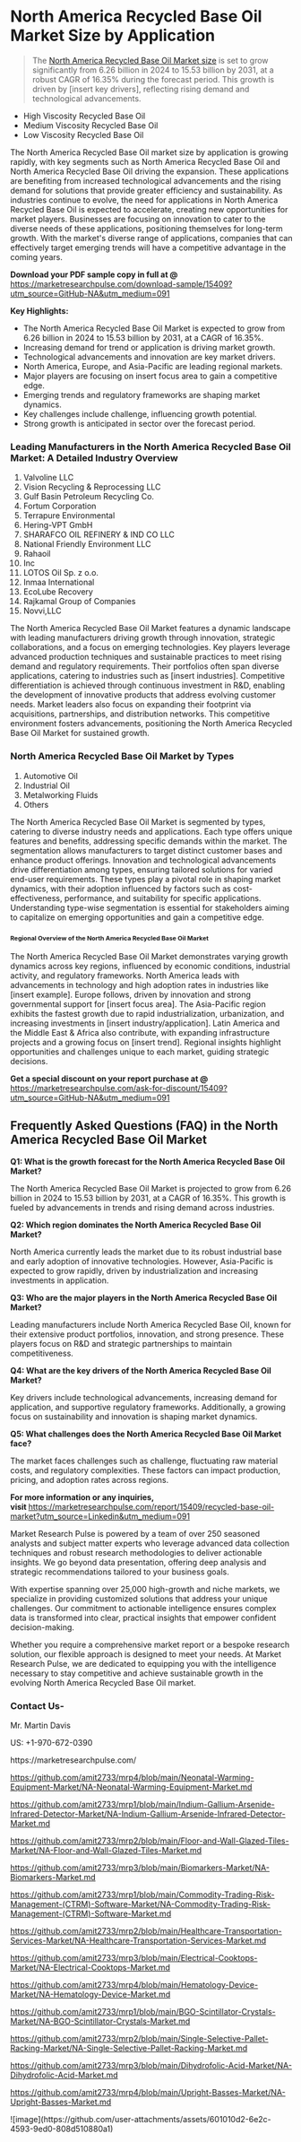 <h1>North America Recycled Base Oil Market&nbsp;Size by Application</h1><blockquote><p>The <a href="https://marketresearchpulse.com/download-sample/15409?utm_source=GitHub-NA&amp;utm_medium=091">North America Recycled Base Oil Market size</a> is set to grow significantly from 6.26 billion in 2024 to 15.53 billion by 2031, at a robust CAGR of 16.35% during the forecast period. This growth is driven by [insert key drivers], reflecting rising demand and technological advancements.</p></blockquote><ul><li>High Viscosity Recycled Base Oil<li> Medium Viscosity Recycled Base Oil<li> Low Viscosity Recycled Base Oil</li></ul><p>The North America Recycled Base Oil market size by application is growing rapidly, with key segments such as North America Recycled Base Oil and North America Recycled Base Oil driving the expansion. These applications are benefiting from increased technological advancements and the rising demand for solutions that provide greater efficiency and sustainability. As industries continue to evolve, the need for applications in North America Recycled Base Oil is expected to accelerate, creating new opportunities for market players. Businesses are focusing on innovation to cater to the diverse needs of these applications, positioning themselves for long-term growth. With the market's diverse range of applications, companies that can effectively target emerging trends will have a competitive advantage in the coming years.</p><p><strong>Download your PDF sample copy in full at @ </strong><a href="https://marketresearchpulse.com/download-sample/15409?utm_source=GitHub-NA&amp;utm_medium=091">https://marketresearchpulse.com/download-sample/15409?utm_source=GitHub-NA&amp;utm_medium=091</a></p><p><strong>Key Highlights: </strong></p><ul><li>The North America Recycled Base Oil Market is expected to grow from 6.26 billion in 2024 to 15.53 billion by 2031, at a CAGR of 16.35%.</li><li>Increasing demand for trend or application is driving market growth.</li><li>Technological advancements and innovation are key market drivers.</li><li>North America, Europe, and Asia-Pacific are leading regional markets.</li><li>Major players are focusing on insert focus area to gain a competitive edge.</li><li>Emerging trends and regulatory frameworks are shaping market dynamics.</li><li>Key challenges include challenge, influencing growth potential.</li><li>Strong growth is anticipated in sector over the forecast period.</li></ul><h3>Leading Manufacturers in the North America Recycled Base Oil Market: A Detailed Industry Overview</h3><ol><li>Valvoline LLC</li><li>Vision Recycling & Reprocessing LLC</li><li>Gulf Basin Petroleum Recycling Co.</li><li>Fortum Corporation</li><li>Terrapure Environmental</li><li>Hering-VPT GmbH</li><li>SHARAFCO OIL REFINERY & IND CO LLC</li><li>National Friendly Environment LLC</li><li>Rahaoil</li><li>Inc</li><li>LOTOS Oil Sp. z o.o.</li><li>Inmaa International</li><li>EcoLube Recovery</li><li>Rajkamal Group of Companies</li><li>Novvi,LLC</li></ol><div class="flex max-w-full flex-col flex-grow"><div class="min-h-8 text-message flex w-full flex-col items-end gap-2 whitespace-normal break-words [.text-message+&amp;]:mt-5" dir="auto" data-message-author-role="assistant" data-message-id="fd8432e4-4910-450d-b182-61b7bfb0a01f" data-message-model-slug="gpt-4o"><div class="flex w-full flex-col gap-1 empty:hidden first:pt-[3px]"><div class="markdown prose w-full break-words dark:prose-invert light"><p>The North America Recycled Base Oil Market features a dynamic landscape with leading manufacturers driving growth through innovation, strategic collaborations, and a focus on emerging technologies. Key players leverage advanced production techniques and sustainable practices to meet rising demand and regulatory requirements. Their portfolios often span diverse applications, catering to industries such as [insert industries]. Competitive differentiation is achieved through continuous investment in R&amp;D, enabling the development of innovative products that address evolving customer needs. Market leaders also focus on expanding their footprint via acquisitions, partnerships, and distribution networks. This competitive environment fosters advancements, positioning the North America Recycled Base Oil Market for sustained growth.</p></div></div></div></div><h3>North America Recycled Base Oil Market by Types</h3><ol><li>Automotive Oil<li> Industrial Oil<li> Metalworking Fluids<li> Others</li></ol><div class="flex max-w-full flex-col flex-grow"><div class="min-h-8 text-message flex w-full flex-col items-end gap-2 whitespace-normal break-words [.text-message+&amp;]:mt-5" dir="auto" data-message-author-role="assistant" data-message-id="084470be-0bb7-4664-bddf-5156b4f41249" data-message-model-slug="gpt-4o-mini"><div class="flex w-full flex-col gap-1 empty:hidden first:pt-[3px]"><div class="markdown prose w-full break-words dark:prose-invert light"><p>The North America Recycled Base Oil Market is segmented by types, catering to diverse industry needs and applications. Each type offers unique features and benefits, addressing specific demands within the market. The segmentation allows manufacturers to target distinct customer bases and enhance product offerings. Innovation and technological advancements drive differentiation among types, ensuring tailored solutions for varied end-user requirements. These types play a pivotal role in shaping market dynamics, with their adoption influenced by factors such as cost-effectiveness, performance, and suitability for specific applications. Understanding type-wise segmentation is essential for stakeholders aiming to capitalize on emerging opportunities and gain a competitive edge.</p></div></div></div></div><h3><span style="font-size: 11px;">Regional Overview of the North America Recycled Base Oil Market</span></h3><div class="flex max-w-full flex-col flex-grow"><div class="min-h-8 text-message flex w-full flex-col items-end gap-2 whitespace-normal break-words [.text-message+&amp;]:mt-5" dir="auto" data-message-author-role="assistant" data-message-id="e9038762-ce64-4e30-91c9-9bd413514231" data-message-model-slug="gpt-4o-mini"><div class="flex w-full flex-col gap-1 empty:hidden first:pt-[3px]"><div class="markdown prose w-full break-words dark:prose-invert light"><p>The North America Recycled Base Oil Market demonstrates varying growth dynamics across key regions, influenced by economic conditions, industrial activity, and regulatory frameworks. North America leads with advancements in technology and high adoption rates in industries like [insert example]. Europe follows, driven by innovation and strong governmental support for [insert focus area]. The Asia-Pacific region exhibits the fastest growth due to rapid industrialization, urbanization, and increasing investments in [insert industry/application]. Latin America and the Middle East &amp; Africa also contribute, with expanding infrastructure projects and a growing focus on [insert trend]. Regional insights highlight opportunities and challenges unique to each market, guiding strategic decisions.</p></div></div></div></div><p><strong>Get a special discount on your report purchase at @ </strong><a href="https://marketresearchpulse.com/ask-for-discount/15409?utm_source=GitHub-NA&amp;utm_medium=091">https://marketresearchpulse.com/ask-for-discount/15409?utm_source=GitHub-NA&amp;utm_medium=091</a></p><h2>Frequently Asked Questions (FAQ) in the North America Recycled Base Oil Market</h2><p><strong>Q1: What is the growth forecast for the North America Recycled Base Oil Market?</strong></p><p>The North America Recycled Base Oil Market is projected to grow from 6.26 billion in 2024 to 15.53 billion by 2031, at a CAGR of 16.35%. This growth is fueled by advancements in trends and rising demand across industries.</p><p><strong>Q2: Which region dominates the North America Recycled Base Oil Market?</strong></p><p>North America currently leads the market due to its robust industrial base and early adoption of innovative technologies. However, Asia-Pacific is expected to grow rapidly, driven by industrialization and increasing investments in application.</p><p><strong>Q3: Who are the major players in the North America Recycled Base Oil Market?</strong></p><p>Leading manufacturers include North America Recycled Base Oil, known for their extensive product portfolios, innovation, and strong presence. These players focus on R&amp;D and strategic partnerships to maintain competitiveness.</p><p><strong>Q4: What are the key drivers of the North America Recycled Base Oil Market?</strong></p><p>Key drivers include technological advancements, increasing demand for application, and supportive regulatory frameworks. Additionally, a growing focus on sustainability and innovation is shaping market dynamics.</p><p><strong>Q5: What challenges does the North America Recycled Base Oil Market face?</strong></p><p>The market faces challenges such as challenge, fluctuating raw material costs, and regulatory complexities. These factors can impact production, pricing, and adoption rates across regions.</p><p><strong>For more information or any inquiries, visit&nbsp;</strong><a href="https://marketresearchpulse.com/report/15409/recycled-base-oil-market?utm_source=Linkedin&utm_medium=091">https://marketresearchpulse.com/report/15409/recycled-base-oil-market?utm_source=Linkedin&utm_medium=091</a></p><p>Market Research Pulse is powered by a team of over 250 seasoned analysts and subject matter experts who leverage advanced data collection techniques and robust research methodologies to deliver actionable insights. We go beyond data presentation, offering deep analysis and strategic recommendations tailored to your business goals.</p><p>With expertise spanning over 25,000 high-growth and niche markets, we specialize in providing customized solutions that address your unique challenges. Our commitment to actionable intelligence ensures complex data is transformed into clear, practical insights that empower confident decision-making.</p><p>Whether you require a comprehensive market report or a bespoke research solution, our flexible approach is designed to meet your needs. At Market Research Pulse, we are dedicated to equipping you with the intelligence necessary to stay competitive and achieve sustainable growth in the evolving North America Recycled Base Oil market.</p><h3><strong>Contact Us-</strong></h3><p>Mr. Martin Davis</p><p>US: +1-970-672-0390</p><p>https://marketresearchpulse.com/</p><p><a href="https://github.com/amit2733/mrp4/blob/main/Neonatal-Warming-Equipment-Market/NA-Neonatal-Warming-Equipment-Market.md">https://github.com/amit2733/mrp4/blob/main/Neonatal-Warming-Equipment-Market/NA-Neonatal-Warming-Equipment-Market.md</a></p><p><a href="https://github.com/amit2733/mrp1/blob/main/Indium-Gallium-Arsenide-Infrared-Detector-Market/NA-Indium-Gallium-Arsenide-Infrared-Detector-Market.md">https://github.com/amit2733/mrp1/blob/main/Indium-Gallium-Arsenide-Infrared-Detector-Market/NA-Indium-Gallium-Arsenide-Infrared-Detector-Market.md</a></p><p><a href="https://github.com/amit2733/mrp2/blob/main/Floor-and-Wall-Glazed-Tiles-Market/NA-Floor-and-Wall-Glazed-Tiles-Market.md">https://github.com/amit2733/mrp2/blob/main/Floor-and-Wall-Glazed-Tiles-Market/NA-Floor-and-Wall-Glazed-Tiles-Market.md</a></p><p><a href="https://github.com/amit2733/mrp3/blob/main/Biomarkers-Market/NA-Biomarkers-Market.md">https://github.com/amit2733/mrp3/blob/main/Biomarkers-Market/NA-Biomarkers-Market.md</a></p><p><a href="https://github.com/amit2733/mrp1/blob/main/Commodity-Trading-Risk-Management-(CTRM)-Software-Market/NA-Commodity-Trading-Risk-Management-(CTRM)-Software-Market.md">https://github.com/amit2733/mrp1/blob/main/Commodity-Trading-Risk-Management-(CTRM)-Software-Market/NA-Commodity-Trading-Risk-Management-(CTRM)-Software-Market.md</a></p><p><a href="https://github.com/amit2733/mrp2/blob/main/Healthcare-Transportation-Services-Market/NA-Healthcare-Transportation-Services-Market.md">https://github.com/amit2733/mrp2/blob/main/Healthcare-Transportation-Services-Market/NA-Healthcare-Transportation-Services-Market.md</a></p><p><a href="https://github.com/amit2733/mrp3/blob/main/Electrical-Cooktops-Market/NA-Electrical-Cooktops-Market.md">https://github.com/amit2733/mrp3/blob/main/Electrical-Cooktops-Market/NA-Electrical-Cooktops-Market.md</a></p><p><a href="https://github.com/amit2733/mrp4/blob/main/Hematology-Device-Market/NA-Hematology-Device-Market.md">https://github.com/amit2733/mrp4/blob/main/Hematology-Device-Market/NA-Hematology-Device-Market.md</a></p><p><a href="https://github.com/amit2733/mrp1/blob/main/BGO-Scintillator-Crystals-Market/NA-BGO-Scintillator-Crystals-Market.md">https://github.com/amit2733/mrp1/blob/main/BGO-Scintillator-Crystals-Market/NA-BGO-Scintillator-Crystals-Market.md</a></p><p><a href="https://github.com/amit2733/mrp2/blob/main/Single-Selective-Pallet-Racking-Market/NA-Single-Selective-Pallet-Racking-Market.md">https://github.com/amit2733/mrp2/blob/main/Single-Selective-Pallet-Racking-Market/NA-Single-Selective-Pallet-Racking-Market.md</a></p><p><a href="https://github.com/amit2733/mrp3/blob/main/Dihydrofolic-Acid-Market/NA-Dihydrofolic-Acid-Market.md">https://github.com/amit2733/mrp3/blob/main/Dihydrofolic-Acid-Market/NA-Dihydrofolic-Acid-Market.md</a></p><p><a href="https://github.com/amit2733/mrp4/blob/main/Upright-Basses-Market/NA-Upright-Basses-Market.md">https://github.com/amit2733/mrp4/blob/main/Upright-Basses-Market/NA-Upright-Basses-Market.md</a></p>
![image](https://github.com/user-attachments/assets/601010d2-6e2c-4593-9ed0-808d510880a1)
